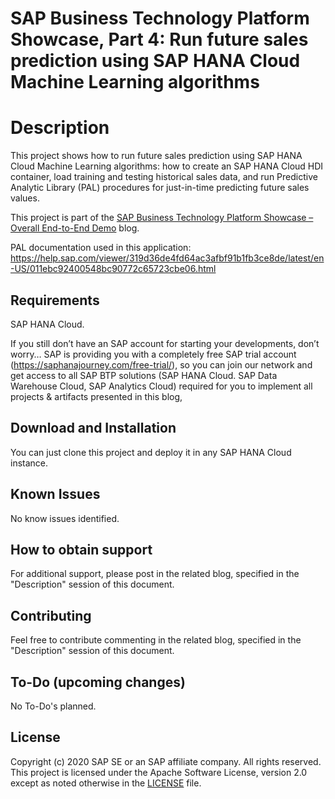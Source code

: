 # SAP Business Technology Platform Showcase, Part 4:  Run future sales prediction using SAP HANA Cloud Machine Learning algorithms

# Description

This project shows how to run future sales prediction using SAP HANA Cloud Machine Learning algorithms: how to create an SAP HANA Cloud HDI container, load training and testing historical sales data, and run Predictive Analytic Library (PAL) procedures for just-in-time predicting future sales values.

This project is part of the [SAP Business Technology Platform Showcase – Overall End-to-End Demo](https://blogs.sap.com/2021/01/27/sap-business-technology-platform-showcase-overall-end-to-end-demo/) blog.

PAL documentation used in this application: https://help.sap.com/viewer/319d36de4fd64ac3afbf91b1fb3ce8de/latest/en-US/011ebc92400548bc90772c65723cbe06.html

## Requirements

SAP HANA Cloud.

If you still don’t have an SAP account for starting your developments, don’t worry… SAP is providing you with a completely free SAP trial account (https://saphanajourney.com/free-trial/), so you can join our network and get access to all SAP BTP solutions (SAP HANA Cloud. SAP Data Warehouse Cloud, SAP Analytics Cloud) required for you to implement all projects & artifacts presented in this blog,

## Download and Installation

You can just clone this project and deploy it in any SAP HANA Cloud instance.

## Known Issues

No know issues identified.

## How to obtain support

For additional support, please post in the related blog, specified in the "Description" session of this document.
 
## Contributing

Feel free to contribute commenting in the related blog, specified in the "Description" session of this document.

## To-Do (upcoming changes)
No To-Do's planned.

## License
Copyright (c) 2020 SAP SE or an SAP affiliate company. All rights reserved. This project is licensed under the Apache Software License, version 2.0 except as noted otherwise in the [LICENSE](LICENSES/Apache-2.0.txt) file.